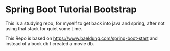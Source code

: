 # Spring Boot Tutorial Bootstrap

This is a studying repo, for myself to get back into java and spring,
after not using that stack for quiet some time.

This Repo is based on https://www.baeldung.com/spring-boot-start and instead of a book db
I created a movie db.